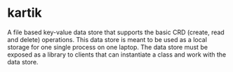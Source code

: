 # kartik
A file based key-value data store that supports the basic CRD (create, read and delete) operations. This data store is meant to be used as a local storage for one single process on one laptop. The data store must be exposed as a library to clients that can instantiate a class and work with the data store.
